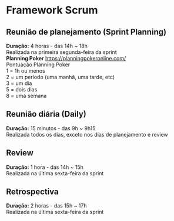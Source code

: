 # Framework Scrum

## Reunião de planejamento (Sprint Planning)
**Duração:** 4 horas - das 14h ~ 18h  
Realizada na primeira segunda-feira da sprint  
**Planning Poker** https://planningpokeronline.com/  
Pontuação Planning Poker  
1 = 1h ou menos  
2 = um período (uma manhã, uma tarde, etc)  
3 = um dia  
5 = dois dias  
8 = uma semana  

## Reunião diária (Daily)
**Duração:** 15 minutos - das 9h ~ 9h15  
Realizada todos os dias, exceto nos dias de planejamento e review  

## Review
**Duração:** 1 hora - das 14h ~ 15h  
Realizada na última sexta-feira da sprint

## Retrospectiva
**Duração:** 2 horas - das 15h ~ 17h  
Realizada na última sexta-feira da sprint
